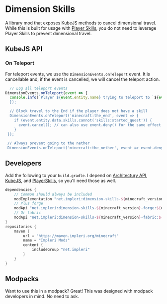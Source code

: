 # Dimension Skills

A library mod that exposes KubeJS methods to cancel dimensional travel. While this is built for usage
with [Player Skills](https://github.com/impleri/player-skills), you do not need to leverage Player Skills to prevent
dimensional travel.

## KubeJS API

### On Teleport

For teleport events, we use the `DimensionEvents.onTeleport` event. It is cancellable and, if the event is cancelled, we
will cancel the teleport action.

```js
  // Log all teleport events
DimensionEvents.onTeleport(event => {
  console.info(`Player ${event.entity.name} trying to teleport to `${event.destination}`);
  });

  // Block travel to the End if the player does not have a skill
  DimensionEvents.onTeleport('minecraft:the_end', event => {
    if (event.entity.data.skills.cannot('skills:started_quest')) {
      event.cancel(); // can also use event.deny() for the same effect but clearer actions
    }
 });
 
 // Always prevent going to the nether
 DimensionEvents.onTeleport('minecraft:the_nether', event => event.deny());
```

## Developers

Add the following to your `build.gradle`. I depend
on [Architectury API](https://github.com/architectury/architectury-api), [KubeJS](https://github.com/KubeJS-Mods/KubeJS),
and [PlayerSkills](https://github.com/impleri/player-skills), so you'll need those as well.

```groovy
dependencies {
    // Common should always be included 
    modImplementation "net.impleri:dimension-skills-${minecraft_version}:${dimensionskills_version}"
    // Plus forge
    modApi "net.impleri:dimension-skills-${minecraft_version}-forge:${dimensionskills_version}"
    // Or fabric
    modApi "net.impleri:dimension-skills-${minecraft_version}-fabric:${dimensionskills_version}"
}
repositories {
    maven {
        url = "https://maven.impleri.org/minecraft"
        name = "Impleri Mods"
        content {
            includeGroup "net.impleri"
        }
    }
}
```

## Modpacks

Want to use this in a modpack? Great! This was designed with modpack developers in mind. No need to ask.
